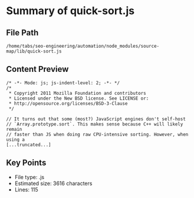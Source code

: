 # Summary of quick-sort.js
  
## File Path
`/home/tabs/seo-engineering/automation/node_modules/source-map/lib/quick-sort.js`

## Content Preview
```
/* -*- Mode: js; js-indent-level: 2; -*- */
/*
 * Copyright 2011 Mozilla Foundation and contributors
 * Licensed under the New BSD license. See LICENSE or:
 * http://opensource.org/licenses/BSD-3-Clause
 */

// It turns out that some (most?) JavaScript engines don't self-host
// `Array.prototype.sort`. This makes sense because C++ will likely remain
// faster than JS when doing raw CPU-intensive sorting. However, when using a
[...truncated...]
```

## Key Points
- File type: .js
- Estimated size: 3616 characters
- Lines: 115
